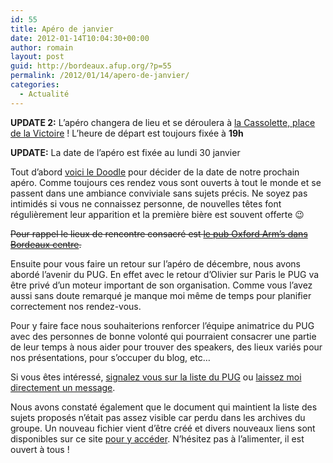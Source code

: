 ```yaml
---
id: 55
title: Apéro de janvier
date: 2012-01-14T10:04:30+00:00
author: romain
layout: post
guid: http://bordeaux.afup.org/?p=55
permalink: /2012/01/14/apero-de-janvier/
categories:
  - Actualité
---
```

**UPDATE 2:** L&rsquo;apéro changera de lieu et se déroulera à [la Cassolette, place de la Victoire](http://g.co/maps/5ghks) ! L&rsquo;heure de départ est toujours fixée à **19h**

**UPDATE:** La date de l&rsquo;apéro est fixée au lundi 30 janvier

Tout d&rsquo;abord [voici le Doodle](http://www.doodle.com/c6wdgd86btd9syqx "Apéro PHP") pour décider de la date de notre prochain apéro. Comme toujours ces rendez vous sont ouverts à tout le monde et se passent dans une ambiance conviviale sans sujets précis. Ne soyez pas intimidés si vous ne connaissez personne, de nouvelles têtes font régulièrement leur apparition et la première bière est souvent offerte 😉

<del>Pour rappel le lieux de rencontre consacré est <a href="http://maps.google.com/maps?q=Oxford+Arms,+9+Place+Martyrs+de+la+R%C3%A9sistance,+33000+Bordeaux,+France&hl=fr&ie=UTF8&sll=37.0625,-95.677068&sspn=58.598104,135.263672&oq=oxf&vpsrc=0&hq=Oxford+Arms,&hnear=9+Place+des+Martyrs+de+la+R%C3%A9sistance,+33000+Bordeaux,+Gironde,+Aquitaine,+France&t=m&z=17" target="_blank">le pub Oxford Arm&rsquo;s dans Bordeaux centre</a>.</del>

Ensuite pour vous faire un retour sur l&rsquo;apéro de décembre, nous avons abordé l&rsquo;avenir du PUG. En effet avec le retour d&rsquo;Olivier sur Paris le PUG va être privé d&rsquo;un moteur important de son organisation. Comme vous l&rsquo;avez aussi sans doute remarqué je manque moi même de temps pour planifier correctement nos rendez-vous.

Pour y faire face nous souhaiterions renforcer l&rsquo;équipe animatrice du PUG avec des personnes de bonne volonté qui pourraient consacrer une partie de leur temps à nous aider pour trouver des speakers, des lieux variés pour nos présentations, pour s&rsquo;occuper du blog, etc…

Si vous êtes intéressé, [signalez vous sur la liste du PUG](https://groups.google.com/group/bordeauxpug) ou [laissez moi directement un message](mailto:larcaini@arca-computing.fr).

Nous avons constaté également que le document qui maintient la liste des sujets proposés n&rsquo;était pas assez visible car perdu dans les archives du groupe. Un nouveau fichier vient d&rsquo;être créé et divers nouveaux liens sont disponibles sur ce site [pour y accéder](https://docs.google.com/document/d/152uQnlS3WwCiUXrP4Z7K-smkBhQwGVcEVU2UxhN_Ns8/edit). N&rsquo;hésitez pas à l&rsquo;alimenter, il est ouvert à tous !